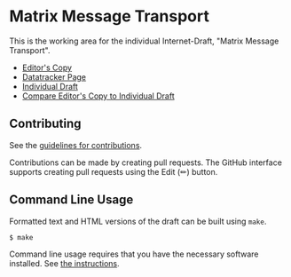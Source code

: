 # Matrix Message Transport

This is the working area for the individual Internet-Draft, "Matrix Message Transport".

* [Editor's Copy](https://turt2live.github.io/ietf-mimi-matrix-transport/#go.draft-ralston-mimi-matrix-transport.html)
* [Datatracker Page](https://datatracker.ietf.org/doc/draft-ralston-mimi-matrix-transport)
* [Individual Draft](https://datatracker.ietf.org/doc/html/draft-ralston-mimi-matrix-transport)
* [Compare Editor's Copy to Individual Draft](https://turt2live.github.io/ietf-mimi-matrix-transport/#go.draft-ralston-mimi-matrix-transport.diff)


## Contributing

See the
[guidelines for contributions](https://github.com/turt2live/ietf-mimi-matrix-transport/blob//CONTRIBUTING.md).

Contributions can be made by creating pull requests.
The GitHub interface supports creating pull requests using the Edit (✏) button.


## Command Line Usage

Formatted text and HTML versions of the draft can be built using `make`.

```sh
$ make
```

Command line usage requires that you have the necessary software installed.  See
[the instructions](https://github.com/martinthomson/i-d-template/blob/main/doc/SETUP.md).

